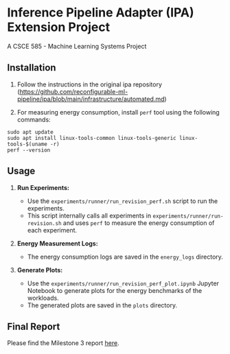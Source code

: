 # Inference Pipeline Adapter (IPA) Extension Project

A CSCE 585 - Machine Learning Systems Project

## Installation
1. Follow the instructions in the original ipa repository (https://github.com/reconfigurable-ml-pipeline/ipa/blob/main/infrastructure/automated.md) 

2. For measuring energy consumption, install `perf` tool using the following commands:
```
sudo apt update
sudo apt install linux-tools-common linux-tools-generic linux-tools-$(uname -r)
perf --version
```

## Usage

1. **Run Experiments:**
   - Use the `experiments/runner/run_revision_perf.sh` script to run the experiments.
   - This script internally calls all experiments in `experiments/runner/run-revision.sh` and uses `perf` to measure the energy consumption of each experiment.

2. **Energy Measurement Logs:**
   - The energy consumption logs are saved in the `energy_logs` directory.

3. **Generate Plots:**
   - Use the `experiments/runner/run_revision_perf_plot.ipynb` Jupyter Notebook to generate plots for the energy benchmarks of the workloads.
   - The generated plots are saved in the `plots` directory.

## Final Report
Please find the Milestone 3 report [here](IPA_Ext_milestone3.pdf).